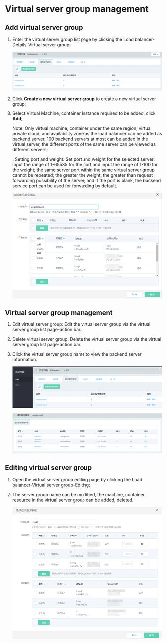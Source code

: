 # Virtual server group management

## Add virtual server group

1. Enter the virtual server group list page by clicking the Load balancer-Details-Virtual server group;

	![虚拟服务器组列表页](../../../../image/Networking/ALB/ALB-034.png)

1. Click **Create a new virtual server group** to create a new virtual server group;

1. Select Virtual Machine, container Instance required to be added, click **Add**;

	Note: Only virtual machine, container under the same region, virtual private cloud, and availability zone as the load balancer can be added as backend server, 100 backend servers at most can be added in the virtual server, the different ports of the same server can be viewed as different servers;

	. Setting port and weight: Set port and weight for the selected server; input the range of 1-65535 for the port and input the range of 1-100 for the weight; the same server port within the same virtual server group cannot be repeated; the greater the weight, the greater than request forwarding possibility of the server; and if the port is blank, the backend service port can be used for forwarding by default.	

	![设置端口和权重](../../../../image/Networking/ALB/ALB-035.png)

## Virtual server group management

1. Edit virtual server group: Edit the virtual server group via the virtual server group list page-action bar.

1. Delete virtual server group: Delete the virtual server group via the virtual server group list page-action bar.

1. Click the virtual server group name to view the backend server information.

	![管理虚拟服务器组](../../../../image/Networking/ALB/ALB-037.png)

	![查看虚拟服务器组](../../../../image/Networking/ALB/ALB-036.png)
		
## Editing virtual server group

1. Open the virtual server group editing page by clicking the Load balancer-Virtual server group-Editing;

1. The server group name can be modified, the machine, container resource in the virtual server group can be added, deleted.

	![修改虚拟服务器组](../../../../image/Networking/ALB/ALB-096.png)
		